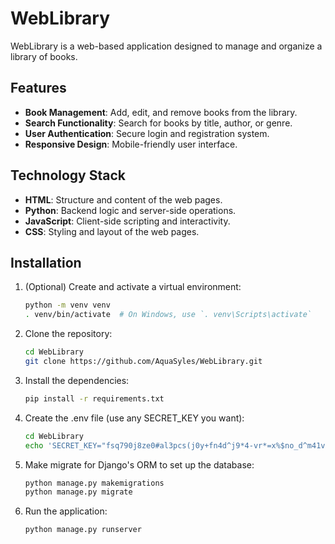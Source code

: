 # WebLibrary

WebLibrary is a web-based application designed to manage and organize a library of books.

## Features

- **Book Management**: Add, edit, and remove books from the library.
- **Search Functionality**: Search for books by title, author, or genre.
- **User Authentication**: Secure login and registration system.
- **Responsive Design**: Mobile-friendly user interface.

## Technology Stack

- **HTML**: Structure and content of the web pages.
- **Python**: Backend logic and server-side operations.
- **JavaScript**: Client-side scripting and interactivity.
- **CSS**: Styling and layout of the web pages.

## Installation

1. (Optional) Create and activate a virtual environment:
   ```sh
   python -m venv venv
   . venv/bin/activate  # On Windows, use `. venv\Scripts\activate`
   ```

2. Clone the repository:
   ```sh
   cd WebLibrary
   git clone https://github.com/AquaSyles/WebLibrary.git
   ```

3. Install the dependencies:
   ```sh
   pip install -r requirements.txt
   ```

4. Create the .env file (use any SECRET_KEY you want):
   ```sh
   cd WebLibrary
   echo 'SECRET_KEY="fsq790j8ze0#al3pcs(j0y+fn4d^j9*4-vr*=x%$no_d^m41vi"' > .env # Make sure it's UTF-8, as this might not be the case on Windows, so you can just write the SECRET_KEY manually.
   ```

5. Make migrate for Django's ORM to set up the database:
   ```sh
   python manage.py makemigrations
   python manage.py migrate
   ```

6. Run the application:
   ```sh
   python manage.py runserver
   ```
